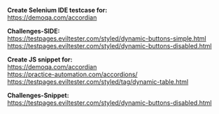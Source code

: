 **Create Selenium IDE testcase for:** <br>
https://demoqa.com/accordian<br>


**Challenges-SIDE:** <br>
https://testpages.eviltester.com/styled/dynamic-buttons-simple.html<br>
https://testpages.eviltester.com/styled/dynamic-buttons-disabled.html<br>

**Create JS snippet for:** <br>
https://demoqa.com/accordian<br>
https://practice-automation.com/accordions/<br>
https://testpages.eviltester.com/styled/tag/dynamic-table.html<br>

**Challenges-Snippet:** <br>
https://testpages.eviltester.com/styled/dynamic-buttons-disabled.html<br>

